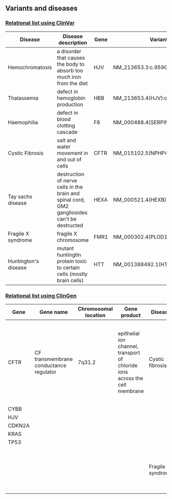 ## Variants and diseases

### [Relational list using ClinVar](https://www.ncbi.nlm.nih.gov/clinvar/)

|Disease|Disease description|Gene|Variants|
|-------|-------------------|----|--------|
|Hemochromatosis|a disorder that causes the body to absorb too much iron from the diet| HJV | NM_213653.3:c.959G>T |
|Thalassemia|	defect in hemoglobin production	|	HBB	|	NM_213653.4(HJV):c.1006G>T	|
|Haemophilia|	defect in blood clotting cascade	|	F8	|	NM_000488.4(SERPINC1):c.1246G>T	|
|Cystic Fibrosis|	salt and water movement in and out of cells	|	CFTR	| NM_015102.5(NPHP4):c.314T>		|
|Tay sachs disease|	destruction of nerve cells in the brain and spinal cord, GM2 gangliosides can't be destructed | HEXA |	NM_000521.4(HEXB):c.1510C>T	|
|Fragile X syndrome|	fragile X chromosome	|	FMR1	|	NM_000302.4(PLOD1):c.1533C>G	|
|Huntington's disease|mutant huntingtin protein toxic to certain cells	(mostly brain cells)	|	HTT	|	NM_001388492.1(HTT):c.54GCA[40]	|


### [Relational list using ClinGen](https://clinicalgenome.org/)

|Gene|Gene name|Chromosomal location|Gene product|Disease|Disease description|
|----|---------|--------------------|------------|-------|-------------------|
|CFTR|CF transmembrane conductance regulator|7q31.2|epithelial ion channel, transport of chloride ions across the cell membrane|Cystic fibrosis|a genetic disorder characterized by the production of sweat with a high salt content and mucus secretions with an abnormal viscosity|		 |
|CYBB|		    |		| 		|		|		 |
|HJV|		    |		|		|		|		 |
|CDKN2A|		|		|		|		|		 |
|KRAS|		    |		|		|		|		 |
|TP53|	    	|		|		|		|		 |
|		|		|		|		|Fragile X syndrome|a genetic disorder characterized by mild-to-moderate intellectual disability|
